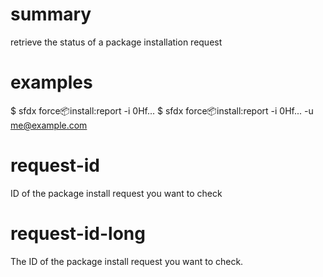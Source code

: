 # summary

retrieve the status of a package installation request

# examples

$ sfdx force:package:install:report -i 0Hf...
$ sfdx force:package:install:report -i 0Hf... -u me@example.com

# request-id

ID of the package install request you want to check

# request-id-long

The ID of the package install request you want to check.
